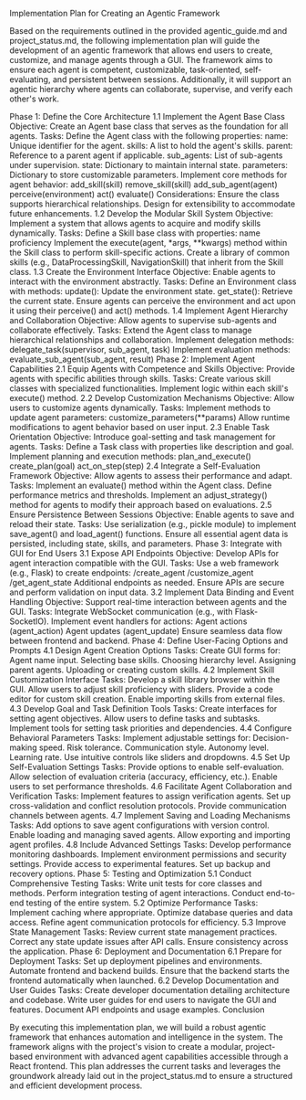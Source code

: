 Implementation Plan for Creating an Agentic Framework

Based on the requirements outlined in the provided agentic_guide.md and project_status.md, the following implementation plan will guide the development of an agentic framework that allows end users to create, customize, and manage agents through a GUI. The framework aims to ensure each agent is competent, customizable, task-oriented, self-evaluating, and persistent between sessions. Additionally, it will support an agentic hierarchy where agents can collaborate, supervise, and verify each other's work.

Phase 1: Define the Core Architecture
1.1 Implement the Agent Base Class
Objective: Create an Agent base class that serves as the foundation for all agents.
Tasks:
Define the Agent class with the following properties:
name: Unique identifier for the agent.
skills: A list to hold the agent's skills.
parent: Reference to a parent agent if applicable.
sub_agents: List of sub-agents under supervision.
state: Dictionary to maintain internal state.
parameters: Dictionary to store customizable parameters.
Implement core methods for agent behavior:
add_skill(skill)
remove_skill(skill)
add_sub_agent(agent)
perceive(environment)
act()
evaluate()
Considerations:
Ensure the class supports hierarchical relationships.
Design for extensibility to accommodate future enhancements.
1.2 Develop the Modular Skill System
Objective: Implement a system that allows agents to acquire and modify skills dynamically.
Tasks:
Define a Skill base class with properties:
name
proficiency
Implement the execute(agent, *args, **kwargs) method within the Skill class to perform skill-specific actions.
Create a library of common skills (e.g., DataProcessingSkill, NavigationSkill) that inherit from the Skill class.
1.3 Create the Environment Interface
Objective: Enable agents to interact with the environment abstractly.
Tasks:
Define an Environment class with methods:
update(): Update the environment state.
get_state(): Retrieve the current state.
Ensure agents can perceive the environment and act upon it using their perceive() and act() methods.
1.4 Implement Agent Hierarchy and Collaboration
Objective: Allow agents to supervise sub-agents and collaborate effectively.
Tasks:
Extend the Agent class to manage hierarchical relationships and collaboration.
Implement delegation methods:
delegate_task(supervisor, sub_agent, task)
Implement evaluation methods:
evaluate_sub_agent(sub_agent, result)
Phase 2: Implement Agent Capabilities
2.1 Equip Agents with Competence and Skills
Objective: Provide agents with specific abilities through skills.
Tasks:
Create various skill classes with specialized functionalities.
Implement logic within each skill's execute() method.
2.2 Develop Customization Mechanisms
Objective: Allow users to customize agents dynamically.
Tasks:
Implement methods to update agent parameters:
customize_parameters(**params)
Allow runtime modifications to agent behavior based on user input.
2.3 Enable Task Orientation
Objective: Introduce goal-setting and task management for agents.
Tasks:
Define a Task class with properties like description and goal.
Implement planning and execution methods:
plan_and_execute()
create_plan(goal)
act_on_step(step)
2.4 Integrate a Self-Evaluation Framework
Objective: Allow agents to assess their performance and adapt.
Tasks:
Implement an evaluate() method within the Agent class.
Define performance metrics and thresholds.
Implement an adjust_strategy() method for agents to modify their approach based on evaluations.
2.5 Ensure Persistence Between Sessions
Objective: Enable agents to save and reload their state.
Tasks:
Use serialization (e.g., pickle module) to implement save_agent() and load_agent() functions.
Ensure all essential agent data is persisted, including state, skills, and parameters.
Phase 3: Integrate with GUI for End Users
3.1 Expose API Endpoints
Objective: Develop APIs for agent interaction compatible with the GUI.
Tasks:
Use a web framework (e.g., Flask) to create endpoints:
/create_agent
/customize_agent
/get_agent_state
Additional endpoints as needed.
Ensure APIs are secure and perform validation on input data.
3.2 Implement Data Binding and Event Handling
Objective: Support real-time interaction between agents and the GUI.
Tasks:
Integrate WebSocket communication (e.g., with Flask-SocketIO).
Implement event handlers for actions:
Agent actions (agent_action)
Agent updates (agent_update)
Ensure seamless data flow between frontend and backend.
Phase 4: Define User-Facing Options and Prompts
4.1 Design Agent Creation Options
Tasks:
Create GUI forms for:
Agent name input.
Selecting base skills.
Choosing hierarchy level.
Assigning parent agents.
Uploading or creating custom skills.
4.2 Implement Skill Customization Interface
Tasks:
Develop a skill library browser within the GUI.
Allow users to adjust skill proficiency with sliders.
Provide a code editor for custom skill creation.
Enable importing skills from external files.
4.3 Develop Goal and Task Definition Tools
Tasks:
Create interfaces for setting agent objectives.
Allow users to define tasks and subtasks.
Implement tools for setting task priorities and dependencies.
4.4 Configure Behavioral Parameters
Tasks:
Implement adjustable settings for:
Decision-making speed.
Risk tolerance.
Communication style.
Autonomy level.
Learning rate.
Use intuitive controls like sliders and dropdowns.
4.5 Set Up Self-Evaluation Settings
Tasks:
Provide options to enable self-evaluation.
Allow selection of evaluation criteria (accuracy, efficiency, etc.).
Enable users to set performance thresholds.
4.6 Facilitate Agent Collaboration and Verification
Tasks:
Implement features to assign verification agents.
Set up cross-validation and conflict resolution protocols.
Provide communication channels between agents.
4.7 Implement Saving and Loading Mechanisms
Tasks:
Add options to save agent configurations with version control.
Enable loading and managing saved agents.
Allow exporting and importing agent profiles.
4.8 Include Advanced Settings
Tasks:
Develop performance monitoring dashboards.
Implement environment permissions and security settings.
Provide access to experimental features.
Set up backup and recovery options.
Phase 5: Testing and Optimization
5.1 Conduct Comprehensive Testing
Tasks:
Write unit tests for core classes and methods.
Perform integration testing of agent interactions.
Conduct end-to-end testing of the entire system.
5.2 Optimize Performance
Tasks:
Implement caching where appropriate.
Optimize database queries and data access.
Refine agent communication protocols for efficiency.
5.3 Improve State Management
Tasks:
Review current state management practices.
Correct any state update issues after API calls.
Ensure consistency across the application.
Phase 6: Deployment and Documentation
6.1 Prepare for Deployment
Tasks:
Set up deployment pipelines and environments.
Automate frontend and backend builds.
Ensure that the backend starts the frontend automatically when launched.
6.2 Develop Documentation and User Guides
Tasks:
Create developer documentation detailing architecture and codebase.
Write user guides for end users to navigate the GUI and features.
Document API endpoints and usage examples.
Conclusion

By executing this implementation plan, we will build a robust agentic framework that enhances automation and intelligence in the system. The framework aligns with the project's vision to create a modular, project-based environment with advanced agent capabilities accessible through a React frontend. This plan addresses the current tasks and leverages the groundwork already laid out in the project_status.md to ensure a structured and efficient development process.